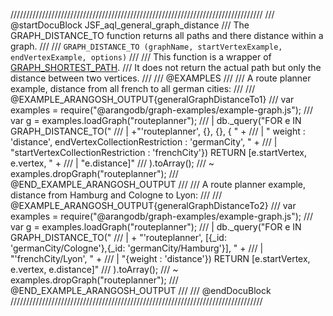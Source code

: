 ////////////////////////////////////////////////////////////////////////////////
/// @startDocuBlock JSF_aql_general_graph_distance
/// The GRAPH\_DISTANCE\_TO function returns all paths and there distance within a graph.
///
/// `GRAPH_DISTANCE_TO (graphName, startVertexExample, endVertexExample, options)`
///
/// This function is a wrapper of [GRAPH\_SHORTEST\_PATH](#graphshortestpath).
/// It does not return the actual path but only the distance between two vertices.
/// 
/// @EXAMPLES
///
/// A route planner example, distance from all french to all german cities:
///
/// @EXAMPLE_ARANGOSH_OUTPUT{generalGraphDistanceTo1}
///   var examples = require("@arangodb/graph-examples/example-graph.js");
///   var g = examples.loadGraph("routeplanner");
/// | db._query("FOR e IN GRAPH_DISTANCE_TO("
/// | +"'routeplanner', {}, {}, { " +
/// | " weight : 'distance', endVertexCollectionRestriction : 'germanCity', " +
/// | "startVertexCollectionRestriction : 'frenchCity'}) RETURN [e.startVertex, e.vertex, " +
/// | "e.distance]"
/// ).toArray();
/// ~ examples.dropGraph("routeplanner");
/// @END_EXAMPLE_ARANGOSH_OUTPUT
///
/// A route planner example, distance from Hamburg and Cologne to Lyon:
///
/// @EXAMPLE_ARANGOSH_OUTPUT{generalGraphDistanceTo2}
///   var examples = require("@arangodb/graph-examples/example-graph.js");
///   var g = examples.loadGraph("routeplanner");
/// | db._query("FOR e IN GRAPH_DISTANCE_TO("
/// | + "'routeplanner', [{_id: 'germanCity/Cologne'},{_id: 'germanCity/Hamburg'}], " +
/// | "'frenchCity/Lyon', " +
/// | "{weight : 'distance'}) RETURN [e.startVertex, e.vertex, e.distance]"
/// ).toArray();
/// ~ examples.dropGraph("routeplanner");
/// @END_EXAMPLE_ARANGOSH_OUTPUT
///
/// @endDocuBlock
////////////////////////////////////////////////////////////////////////////////